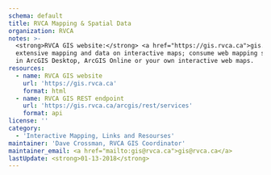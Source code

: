```yaml
---
schema: default
title: RVCA Mapping & Spatial Data
organization: RVCA
notes: >-
  <strong>RVCA GIS website:</strong> <a href="https://gis.rvca.ca">gis.rvca.ca</a><br><br>View RVCA's
  extensive mapping and data on interactive maps; consume web mapping services
  in ArcGIS Desktop, ArcGIS Online or your own interactive web maps.
resources:
  - name: RVCA GIS website
    url: 'https://gis.rvca.ca'
    format: html
  - name: RVCA GIS REST endpoint
    url: 'https://gis.rvca.ca/arcgis/rest/services'
    format: api
license: ''
category:
  - 'Interactive Mapping, Links and Resourses'
maintainer: 'Dave Crossman, RVCA GIS Coordinator'
maintainer_email: <a href="mailto:gis@rvca.ca">gis@rvca.ca</a>
lastUpdate: <strong>01-13-2018</strong>
---
```

